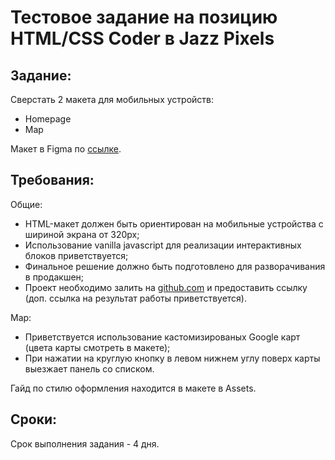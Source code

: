 # Тестовое задание на позицию HTML/CSS Coder в Jazz Pixels

## Задание:

Сверстать 2 макета для мобильных устройств:

- Homepage
- Map

Макет в Figma по [ссылке](https://www.figma.com/file/SgwqLnvgmIi7qwwLAVvxDA/%D0%A2%D0%B5%D1%81%D1%82%D0%BE%D0%B2%D0%BE%D0%B5-%D0%B7%D0%B0%D0%B4%D0%B0%D0%BD%D0%B8%D0%B5?node-id=1%3A425).

## Требования:

Общие:

- HTML-макет должен быть ориентирован на мобильные устройства с шириной экрана от 320px;
- Использование vanilla javascript для реализации интерактивных блоков приветствуется;
- Финальное решение должно быть подготовлено для разворачивания в продакшен;
- Проект необходимо залить на [github.com](http://github.com) и предоставить ссылку (доп. ссылка на результат работы приветствуется).

Map:

- Приветствуется использование кастомизированых Google карт (цвета карты смотреть в макете);
- При нажатии на круглую кнопку в левом нижнем углу поверх карты выезжает панель со списком.

Гайд по стилю оформления находится в макете в Assets.

## Сроки:

Срок выполнения задания - 4 дня.